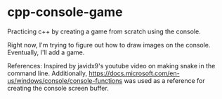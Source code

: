 # cpp-console-game
Practicing c++ by creating a game from scratch using the console.

Right now, I'm trying to figure out how to draw images on the console. Eventually, I'll add a game.

References:
Inspired by javidx9's youtube video on making snake in the command line. Additionally, https://docs.microsoft.com/en-us/windows/console/console-functions was used as a reference for creating the console screen buffer.

